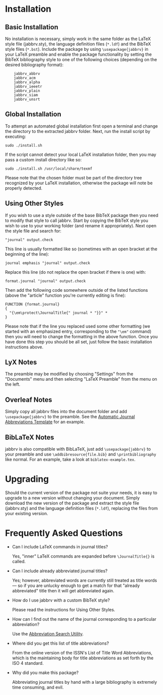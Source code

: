 # Installation

## Basic Installation

No installation is necessary, simply work in the same folder as the LaTeX style file (jabbrv.sty), the language definition files (`*.ldf`) and the BibTeX style files (`*.bst`). Include the package by using `\usepackage{jabbrv}` in your LaTeX preamble and enable the package functionality by setting the BibTeX bibliography style to one of the following choices (depending on the desired bibliography format):
```
    jabbrv_abbrv
    jabbrv_acm
    jabbrv_alpha
    jabbrv_ieeetr
    jabbrv_plain
    jabbrv_siam
    jabbrv_unsrt

```

## Global Installation

To attempt an automated global installation first open a terminal and change the directory to the extracted jabbrv folder. Next, run the install script by executing:
```
sudo ./install.sh
```
If the script cannot detect your local LaTeX installation folder, then you may pass a custom install directory like so:
```
sudo ./install.sh /usr/local/share/texmf
```
Please note that the chosen folder must be part of the directory tree recognized by your LaTeX installation, otherwise the package will note be properly detected.

## Using Other Styles

If you wish to use a style outside of the base BibTeX package then you need to modify that style to call jabbrv. Start by copying the BibTeX style you wish to use to your working folder (and rename it appropriately). Next open the style file and search for:
```
"journal" output.check
```
This line is usually formatted like so (sometimes with an open bracket at the beginning of the line):
```
journal emphasis "journal" output.check
```
Replace this line (do not replace the open bracket if there is one) with:
```
format.journal "journal" output.check
```
Then add the following code somewhere outside of the listed functions (above the "article" function you're currently editing is fine):
```
FUNCTION {format.journal}
{
  "{\em\protect\JournalTitle{" journal * "}}" *
}
```
Please note that if the line you replaced used some other formatting (we started with an emphasized entry, corresponding to the `"\em"` command) then you will need to change the formatting in the above function. Once you have done this step you should be all set, just follow the basic installation instructions above.

## LyX Notes

The preamble may be modified by choosing "Settings" from the "Documents" menu and then selecting "LaTeX Preamble" from the menu on the left.

## Overleaf Notes

Simply copy all jabbrv files into the document folder and add `\usepackage{jabbrv}` to the preamble.  See the [Automatic Journal Abbreviations Template](https://www.overleaf.com/latex/templates/automatic-journal-abbreviations/mxfsdscmvxcr) for an example.

## BibLaTeX Notes

jabbrv is also compatible with BibLaTeX, just add `\usepackage{jabbrv}` to your preamble and use `\addbibresource{file.bib}` and `\printbibliography` like normal.  For an example, take a look at `biblatex-example.tex`.

# Upgrading

Should the current version of the package not suite your needs, it is easy to upgrade to a new version without changing your document. Simply download the new version of the package and extract the style file (jabbrv.sty) and the language definition files (`*.ldf`), replacing the files from your existing version.

# Frequently Asked Questions

* Can I include LaTeX commands in journal titles?

    Yes, "inner" LaTeX commands are expanded before `\JournalTitle{}` is called.

* Can I include already abbreviated journal titles?

    Yes; however, abbreviated words are currently still treated as title words — so if you are unlucky enough to get a match for that "already abbreviated" title then it will get abbreviated again.

* How do I use jabbrv with a custom BibTeX style?

    Please read the instructions for Using Other Styles.

* How can I find out the name of the journal corresponding to a particular abbreviation?

    Use the [Abbreviation Search Utility](http://www.compholio.com/latex/jabbrv/search.php).

* Where did you get this list of title abbreviations?

    From the online version of the ISSN's List of Title Word Abbreviations, which is the maintaining body for title abbreviations as set forth by the ISO 4 standard.

* Why did you make this package?

    Abbreviating journal titles by hand with a large bibliography is extremely time consuming, and evil.
